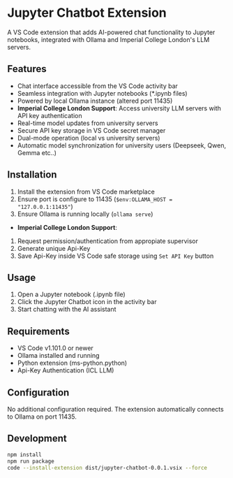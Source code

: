 # Jupyter Chatbot Extension

A VS Code extension that adds AI-powered chat functionality to Jupyter notebooks, integrated with Ollama and Imperial College London's LLM servers.

## Features

- Chat interface accessible from the VS Code activity bar
- Seamless integration with Jupyter notebooks (*.ipynb files)
- Powered by local Ollama instance (altered port 11435)
- **Imperial College London Support**: Access university LLM servers with API key authentication
- Real-time model updates from university servers
- Secure API key storage in VS Code secret manager
- Dual-mode operation (local vs university servers)
- Automatic model synchronization for university users (Deepseek, Qwen, Gemma etc..)
## Installation

1. Install the extension from VS Code marketplace
2. Ensure port is configure to 11435 (`$env:OLLAMA_HOST = "127.0.0.1:11435"`)
3. Ensure Ollama is running locally (`ollama serve`)
- **Imperial College London Support**: 
1. Request permission/authentication from appropiate supervisor
2. Generate unique Api-Key 
3. Save Api-Key inside VS Code safe storage using `Set API Key` button

## Usage

1. Open a Jupyter notebook (.ipynb file)
2. Click the Jupyter Chatbot icon in the activity bar
3. Start chatting with the AI assistant

## Requirements

- VS Code v1.101.0 or newer
- Ollama installed and running
- Python extension (ms-python.python)
- Api-Key Authentication (ICL LLM)

## Configuration

No additional configuration required. The extension automatically connects to Ollama on port 11435.

## Development

```bash
npm install
npm run package
code --install-extension dist/jupyter-chatbot-0.0.1.vsix --force